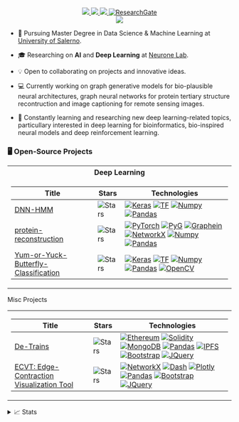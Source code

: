 
<p align="center">
<a href="https://github.com/Attornado">
</a>
<br/>

<!-- <a href="https://gkos.tech">
    <img src="https://img.shields.io/badge/Website-gkos.tech-red?style=flat-square">
</a> -->
<a href="https://github.com/Attornado/Attornado/blob/main/CVAndreaScarano2.pdf">
    <img src="https://img.shields.io/badge/PDF-CV-red?style=flat-square&logo=adobe">
</a>  
<a href="https://www.linkedin.com/in/andrea-terlizzi-4ba891263/">
    <img src="https://img.shields.io/badge/-Linkedin-blue?style=flat-square&logo=linkedin">
</a>
<a href="mailto:andrea.terlizzi@mail.com">
    <img src="https://img.shields.io/badge/-Email-red?style=flat-square&logo=gmail&logoColor=white">
</a>
<a href='https://scholar.google.com/citations?user=b___QQ8AAAAJ&hl=en&authuser=1&oi=sra' target="_blank">
    <img alt='ResearchGate' src='https://img.shields.io/badge/ResearchGate-gray?style=flat&logo=researchgate'>
</a>
<br/> 

<a href="https://github.com/Attornado">
    <img src="https://github-stats-alpha.vercel.app/api?username=Attornado&cc=22272e&tc=37BCF6&ic=fff&bc=0000">
</a>

</p>

* 📖 Pursuing Master Degree in Data Science & Machine Learning at [University of Salerno](https://corsi.unisa.it/informatica-magistrale). 

* 🎓 Researching on **AI** and **Deep Learning** at [Neurone Lab](http://neuronelab.unisa.it/).

* 💡 Open to collaborating on projects and innovative ideas. 

* 💻 Currently working on graph generative models for bio-plausible neural architectures, graph neural networks for protein tertiary structure recontruction and image captioning for remote sensing images.

* 🌱 Constantly learning and researching new deep learning-related topics, particullary interested in deep learning for bioinformatics, bio-inspired neural models and deep reinforcement learning.

### 🖥️ Open-Source Projects
<table>
<tr><th>Deep Learning </th></tr>
<tr><td>

|Title | Stars | Technologies|
|--|--|--|
| [DNN-HMM](https://github.com/MattiaLimone/dnn-hmm) | <img alt="Stars" src="https://img.shields.io/github/stars/MattiaLimone/dnn-hmm?style=flat-square&labelColor=black"/> | [![Keras]][Keras-link] [![TF]][TF-link] [![Numpy]][Numpy-link] [![Pandas]][Pandas-link]|
| [protein-reconstruction](https://github.com/Attornado/protein-reconstruction) | <img alt="Stars" src="https://img.shields.io/github/stars/Attornado/protein-reconstruction?style=flat-square&labelColor=black"/> | [![PyTorch]][PyTorch-link] [![PyG]][PyG-link] [![Graphein]][Graphein-link] [![NetworkX]][NetworkX-link] [![Numpy]][Numpy-link] [![Pandas]][Pandas-link]|
| [Yum-or-Yuck-Butterfly-Classification](https://github.com/Attornado/yum-or-yuck-butterfly-classification) | <img alt="Stars" src="https://img.shields.io/github/stars/Attornado/yum-or-yuck-butterfly-classification?style=flat-square&labelColor=black"/> | [![Keras]][Keras-link] [![TF]][TF-link] [![Numpy]][Numpy-link] [![Pandas]][Pandas-link] [![OpenCV]][OpenCV-link]|

</td></tr> </table>

<table>
<tr>Misc Projects </th></tr> 
<tr><td>

|Title | Stars | Technologies|
|--|--|--|
| [De-Trains](https://github.com/Attornado/de-trains) | <img alt="Stars" src="https://img.shields.io/github/stars/Attornado/de-trains?style=flat-square&labelColor=black"/> | [![Ethereum]][Ethereum-link] [![Solidity]][Solidity-link] [![MongoDB]][MongoDB-link] [![Pandas]][Pandas-link] [![IPFS]][IPFS-link] [![Bootstrap]][Bootstrap-link] [![JQuery]][JQuery-link]|
| [ECVT: Edge-Contraction Visualization Tool](https://github.com/Attornado/edge-contraction-visualization-tool) | <img alt="Stars" src="https://img.shields.io/github/stars/Attornado/edge-contraction-visualization-tool?style=flat-square&labelColor=black"/> | [![NetworkX]][NetworkX-link] [![Dash]][Dash-link] [![Plotly]][Plotly-link] [![Pandas]][Pandas-link] [![Bootstrap]][Bootstrap-link] [![JQuery]][JQuery-link] |

</td>
</tr> </table>

<details>
<summary>📈 Stats</summary>
<br>
My Github Stats

![](http://github-profile-summary-cards.vercel.app/api/cards/profile-details?username=Attornado&theme=dracula) 

![](http://github-profile-summary-cards.vercel.app/api/cards/repos-per-language?username=Attornado&theme=dracula) 
![](http://github-profile-summary-cards.vercel.app/api/cards/most-commit-language?username=Attornado&theme=dracula)


<br>

</details>


<!--Badges-->
[Keras]: https://img.shields.io/badge/Keras-black?style=flat&logo=keras&logoColor=darkred
[Keras-link]: https://keras.io/
[TF]: https://img.shields.io/badge/TF-black?style=flat-square&logo=tensorflow
[TF-link]: https://www.tensorflow.org/?hl=it
[PyTorch]: https://img.shields.io/badge/PyTorch-black?style=flat-square&logo=pytorch
[PyTorch-link]: https://pytorch.org/
[PyG]: https://img.shields.io/badge/PyG-black?style=flat&logo=PyG&logoColor=blue
[PyG-link]: https://pytorch-geometric.readthedocs.io/en/latest/
[Graphein]: https://img.shields.io/badge/Graphein-black?style=flat&logo=GraphQL&logoColor=purple
[Graphein-link]: https://graphein.ai/
[Pandas]: https://img.shields.io/badge/Pandas-black?style=flat&logo=pandas&logoColor=yellow
[Pandas-link]: https://pandas.pydata.org/
[Numpy]: https://img.shields.io/badge/NumPy-black?style=flat-square&logo=numpy
[Numpy-link]: https://numpy.org/
[OpenCV]: https://img.shields.io/badge/OpenCV-black?style=flat&logo=opencv&logoColor=darkgreen
[OpenCV-link]: https://opencv.org/
[MongoDB]: https://img.shields.io/badge/MongoDB-black?style=flat&logo=MongoDB&logoColor=darkgreen
[MongoDB-link]: https://www.mongodb.com/
[Plotly]: https://img.shields.io/badge/Plotly-black?style=flat&logo=plotly&logoColor=white
[Plotly-link]: https://plotly.com/
[Dash]: https://img.shields.io/badge/Dash-black?style=flat&logo=plotly&logoColor=blue
[Dash-link]: https://dash.plotly.com/
[Solidity]: https://img.shields.io/badge/Solidity-black?style=flat&logo=solidity
[Solidity-link]: https://soliditylang.org/
[Ethereum]: https://img.shields.io/badge/Ethereum-black?style=flat&logo=Ethereum
[Ethereum-link]: https://ethereum.org/en/
[IPFS]: https://img.shields.io/badge/IPFS-black?style=flat&logo=IPFS
[IPFS-link]: https://ipfs.tech/
[NetworkX]: https://img.shields.io/badge/NetworkX-black?style=flat&logo=ONNX&logoColor=orange
[NetworkX-link]: https://networkx.org/
[JQuery]: https://img.shields.io/badge/JQuery-black?style=flat&logo=jquery&logoColor=azure
[JQuery-link]: https://jquery.com/
[Bootstrap]: https://img.shields.io/badge/Bootstrap-black?style=flat&logo=bootstrap&logoColor=darkpurple
[Bootstrap-link]: https://getbootstrap.com/
